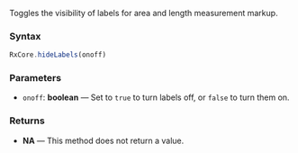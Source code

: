 Toggles the visibility of labels for area and length measurement markup.

### Syntax

```typescript
RxCore.hideLabels(onoff)
```

### Parameters

- `onoff`: **boolean** — Set to `true` to turn labels off, or `false` to turn them on.

### Returns

- **NA** — This method does not return a value.